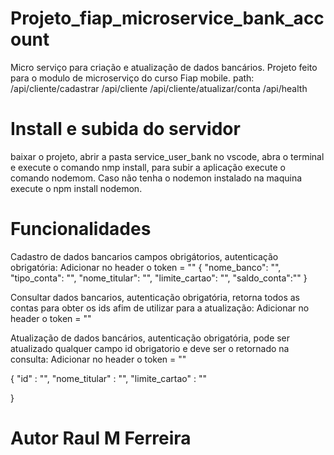 # Projeto_fiap_microservice_bank_account
Micro serviço para criação e atualização de dados bancários.
Projeto feito para o modulo de microserviço do curso Fiap mobile.
path:
/api/cliente/cadastrar
/api/cliente
/api/cliente/atualizar/conta
/api/health

# Install e subida do servidor
baixar o projeto, abrir a pasta service_user_bank no vscode, abra o terminal e execute o comando nmp install, para subir a aplicação execute o comando nodemom.
Caso não tenha o nodemon instalado na maquina execute o npm install nodemon.

# Funcionalidades 
Cadastro de dados bancarios campos obrigátorios, autenticação obrigatória:
Adicionar no header o token = ""
{
    "nome_banco": "",
    "tipo_conta": "",
    "nome_titular": "",
    "limite_cartao": "",
    "saldo_conta":""
}

Consultar dados bancarios, autenticação obrigatória, retorna todos as contas para obter os ids afim de utilizar para a atualização:
Adicionar no header o token = ""

Atualização de dados bancários, autenticação obrigatória, pode ser atualizado qualquer campo id obrigatorio e deve ser o retornado na consulta:
Adicionar no header o token = ""

{
    "id" : "",
    "nome_titular" : "",
    "limite_cartao"  : ""

}


# Autor Raul M Ferreira

